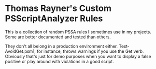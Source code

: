 # Thomas Rayner's Custom PSScriptAnalyzer Rules
This is a collection of random PSSA rules I sometimes use in my projects. Some are better documented and tested than others. 

They don't all belong in a production environment either. Test-AvoidGet.psm1, for instance, throws warnings if you use the Get verb. Obviously that's just for demo purposes when you want to display a false positive or play around with violations in a good script.
